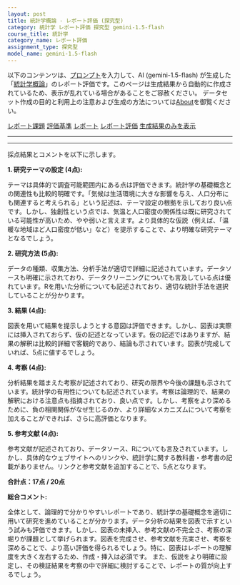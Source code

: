 ```yaml
---
layout: post
title: 統計学概論 - レポート評価 (探究型)
category: 統計学 レポート評価 探究型 gemini-1.5-flash
course_title: 統計学
category_name: レポート評価
assignment_type: 探究型
model_name: gemini-1.5-flash
---
```


以下のコンテンツは、[プロンプト](https://github.com/takedatoshiyuki/synthetic_assignments/tree/main/generated/統計学/gemini-1.5-flash/prompt_レポート評価-探究型.md)を入力して、AI (gemini-1.5-flash) が生成した「[統計学概論](/contents/統計学/)」のレポート評価です。このページは生成結果から自動的に作成されているため、表示が乱れている場合があることをご容赦ください。
データセット作成の目的と利用上の注意および生成の方法については[About](/About)を御覧ください。

[レポート課題](../レポート課題-探究型)
[評価基準](../評価基準-探究型)
[レポート](../レポート-探究型)
[レポート評価](../レポート評価-探究型)
[生成結果のみを表示](https://github.com/takedatoshiyuki/synthetic_assignments/tree/main/generated/統計学/gemini-1.5-flash/レポート評価-探究型.md)
  

***
***
  
採点結果とコメントを以下に示します。

**1. 研究テーマの設定 (4点):**

テーマは具体的で調査可能範囲内にある点は評価できます。統計学の基礎概念との関連性も比較的明確です。「気候は生活環境に大きな影響を与え、人口分布にも関連すると考えられる」という記述は、テーマ設定の根拠を示しており良い点です。しかし、独創性という点では、気温と人口密度の関係性は既に研究されている可能性が高いため、やや弱いと言えます。より具体的な仮説（例えば、「温暖な地域ほど人口密度が低い」など）を提示することで、より明確な研究テーマとなるでしょう。


**2. 研究方法 (5点):**

データの種類、収集方法、分析手法が適切で詳細に記述されています。データソースも明確に示されており、データクリーニングについても言及している点は優れています。Rを用いた分析についても記述されており、適切な統計手法を選択していることが分かります。


**3. 結果 (4点):**

図表を用いて結果を提示しようとする意図は評価できます。しかし、図表は実際には挿入されておらず、仮の記述となっています。仮の記述ではありますが、結果の解釈は比較的詳細で客観的であり、結論も示されています。図表が完成していれば、5点に値するでしょう。


**4. 考察 (4点):**

分析結果を踏まえた考察が記述されており、研究の限界や今後の課題も示されています。統計学の有用性についても記述されています。考察は論理的で、結果の解釈における注意点も指摘されており、良い点です。しかし、考察をより深めるために、負の相関関係がなぜ生じるのか、より詳細なメカニズムについて考察を加えることができれば、さらに高評価となります。


**5. 参考文献 (4点):**

参考文献が記述されており、データソース、Rについても言及されています。しかし、具体的なウェブサイトへのリンクや、統計学に関する教科書・参考書の記載がありません。リンクと参考文献を追加することで、5点となります。


**合計点：17点 / 20点**

**総合コメント:**

全体として、論理的で分かりやすいレポートであり、統計学の基礎概念を適切に用いて研究を進めていることが分かります。データ分析の結果を図表で示すという試みも評価できます。しかし、図表の未挿入、参考文献の不完全さ、考察の深堀りが課題として挙げられます。図表を完成させ、参考文献を充実させ、考察を深めることで、より高い評価を得られるでしょう。特に、図表はレポートの理解度を大きく左右するため、作成・挿入は必須です。  また、仮説をより明確に設定し、その検証結果を考察の中で詳細に検討することで、レポートの質が向上するでしょう。
